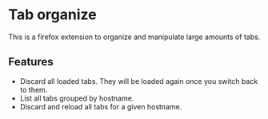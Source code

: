 # Tab organize

This is a firefox extension to organize and manipulate large amounts of tabs.

## Features

* Discard all loaded tabs. They will be loaded again once you switch back to them.
* List all tabs grouped by hostname.
* Discard and reload all tabs for a given hostname.
